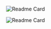 ![Readme Card](https://yuans-grs.vercel.app/api?username=yuansheng1549&count_private=true&show_icons=true&theme=tokyonight)

![Readme Card](https://yuans-grs.vercel.app/api/wakatime?username=yuansheng1549&layout=compact&theme=tokoyonight)
